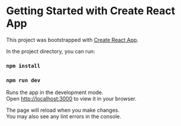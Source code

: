 # Getting Started with Create React App

This project was bootstrapped with [Create React App](https://github.com/facebook/create-react-app).

In the project directory, you can run:

### `npm install`

### `npm run dev`

Runs the app in the development mode.\
Open [http://localhost:3000](http://localhost:3000) to view it in your browser.

The page will reload when you make changes.\
You may also see any lint errors in the console.

